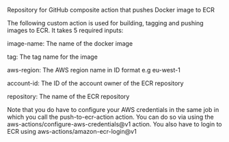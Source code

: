 Repository for GitHub composite action that pushes Docker image to ECR

The following custom action is used for building, tagging and pushing images to ECR.
It takes 5 required inputs: 

  image-name: The name of the docker image
  
  tag: The tag name for the image
  
  aws-region: The AWS region name in ID format e.g eu-west-1
  
  account-id: The ID of the account owner of the ECR repository
  
  repository: The name of the ECR repository
 
Note that you do have to configure your AWS credentials in the same job in which you call the push-to-ecr-action action. You can do so via using the aws-actions/configure-aws-credentials@v1 action. You also have to login to ECR using aws-actions/amazon-ecr-login@v1
  
